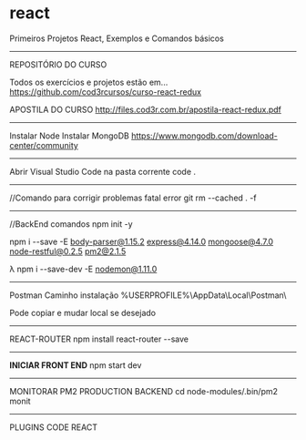 # react
Primeiros Projetos React, Exemplos e Comandos básicos

-------------------------------------------------------------------------------------------------------------------------------------------
REPOSITÓRIO DO CURSO

Todos os exercícios e projetos estão em... https://github.com/cod3rcursos/curso-react-redux

APOSTILA DO CURSO
http://files.cod3r.com.br/apostila-react-redux.pdf

-------------------------------------------------------------------------------------------------------------------------------------------

Instalar Node
Instalar MongoDB
https://www.mongodb.com/download-center/community

-------------------------------------------------------------------------------------------------------------------------------------------

Abrir Visual Studio Code na pasta corrente
code .

-------------------------------------------------------------------------------------------------------------------------------------------

//Comando para corrigir problemas fatal error
git rm --cached . -f

-------------------------------------------------------------------------------------------------------------------------------------------
//BackEnd comandos
npm init -y

npm i --save -E body-parser@1.15.2 express@4.14.0 mongoose@4.7.0 node-restful@0.2.5 pm2@2.1.5

λ npm i --save-dev -E nodemon@1.11.0

-------------------------------------------------------------------------------------------------------------------------------------------
Postman Caminho instalação
%USERPROFILE%\AppData\Local\Postman\

Pode copiar e mudar local se desejado

-------------------------------------------------------------------------------------------------------------------------------------------

REACT-ROUTER
npm install react-router --save

-------------------------------------------------------------------------------------------------------------------------------------------

<b>INICIAR FRONT END</b>
npm start dev

-------------------------------------------------------------------------------------------------------------------------------------------
MONITORAR PM2 PRODUCTION BACKEND
cd node-modules/.bin/pm2 monit

-------------------------------------------------------------------------------------------------------------------------------------------
PLUGINS CODE REACT

